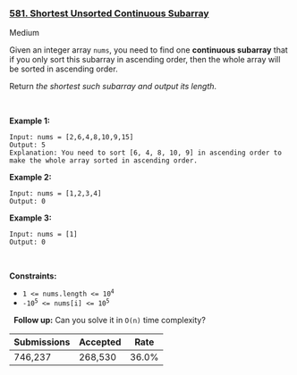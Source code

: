 ### [581. Shortest Unsorted Continuous Subarray](https://leetcode.com/problems/shortest-unsorted-continuous-subarray/)

Medium

Given an integer array `` nums ``, you need to find one __continuous subarray__ that if you only sort this subarray in ascending order, then the whole array will be sorted in ascending order.

Return _the shortest such subarray and output its length_.

 

__Example 1:__

```
Input: nums = [2,6,4,8,10,9,15]
Output: 5
Explanation: You need to sort [6, 4, 8, 10, 9] in ascending order to make the whole array sorted in ascending order.
```

__Example 2:__

```
Input: nums = [1,2,3,4]
Output: 0
```

__Example 3:__

```
Input: nums = [1]
Output: 0
```

 

__Constraints:__

*   <code>1 <= nums.length <= 10<sup>4</sup></code>
*   <code>-10<sup>5</sup> <= nums[i] <= 10<sup>5</sup></code>

 
__Follow up:__ Can you solve it in `` O(n) `` time complexity?

| Submissions    | Accepted     | Rate   |
| -------------- | ------------ | ------ |
| 746,237 | 268,530 | 36.0% |
